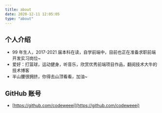 ```yaml
---
title: about
date: 2020-12-11 12:05:05
type: "about"
---
```


## 个人介绍

- 99 年生人，2017-2021 届本科在读，自学前端中，目前也正在准备求职前端开发实习岗位~
- 爱好：打篮球，运动健身，听音乐，欣赏优秀前端项目作品，翻阅技术大牛的技术博客
- 半山腰很拥挤，你得去山顶看看，加油~

## GitHub 账号

- [https://github.com/codeweeei](https://github.com/codeweeei)
